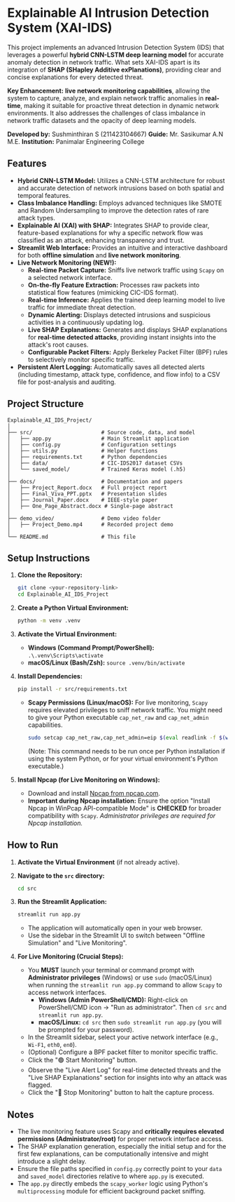# Explainable AI Intrusion Detection System (XAI-IDS)

This project implements an advanced Intrusion Detection System (IDS) that leverages a powerful **hybrid CNN-LSTM deep learning model** for accurate anomaly detection in network traffic. What sets XAI-IDS apart is its integration of **SHAP (SHapley Additive exPlanations)**, providing clear and concise explanations for every detected threat.

**Key Enhancement:** **live network monitoring capabilities**, allowing the system to capture, analyze, and explain network traffic anomalies in **real-time**, making it suitable for proactive threat detection in dynamic network environments. It also addresses the challenges of class imbalance in network traffic datasets and the opacity of deep learning models.

**Developed by:** Sushminthiran S (211423104667)
**Guide:** Mr. Sasikumar A.N M.E.
**Institution:** Panimalar Engineering College

## Features

* **Hybrid CNN-LSTM Model:** Utilizes a CNN-LSTM architecture for robust and accurate detection of network intrusions based on both spatial and temporal features.
* **Class Imbalance Handling:** Employs advanced techniques like SMOTE and Random Undersampling to improve the detection rates of rare attack types.
* **Explainable AI (XAI) with SHAP:** Integrates SHAP to provide clear, feature-based explanations for why a specific network flow was classified as an attack, enhancing transparency and trust.
* **Streamlit Web Interface:** Provides an intuitive and interactive dashboard for both **offline simulation** and **live network monitoring**.
* **Live Network Monitoring (NEW!):**
    * **Real-time Packet Capture:** Sniffs live network traffic using `Scapy` on a selected network interface.
    * **On-the-fly Feature Extraction:** Processes raw packets into statistical flow features (mimicking CIC-IDS format).
    * **Real-time Inference:** Applies the trained deep learning model to live traffic for immediate threat detection.
    * **Dynamic Alerting:** Displays detected intrusions and suspicious activities in a continuously updating log.
    * **Live SHAP Explanations:** Generates and displays SHAP explanations for **real-time detected attacks**, providing instant insights into the attack's root causes.
    * **Configurable Packet Filters:** Apply Berkeley Packet Filter (BPF) rules to selectively monitor specific traffic.
* **Persistent Alert Logging:** Automatically saves all detected alerts (including timestamp, attack type, confidence, and flow info) to a CSV file for post-analysis and auditing.

## Project Structure

```
Explainable_AI_IDS_Project/
│
├── src/                      # Source code, data, and model
│   ├── app.py                # Main Streamlit application
│   ├── config.py             # Configuration settings
│   ├── utils.py              # Helper functions
│   ├── requirements.txt      # Python dependencies
│   ├── data/                 # CIC-IDS2017 dataset CSVs
│   └── saved_model/          # Trained Keras model (.h5)
│
├── docs/                     # Documentation and papers
│   ├── Project_Report.docx   # Full project report
│   ├── Final_Viva_PPT.pptx   # Presentation slides
│   ├── Journal_Paper.docx    # IEEE-style paper
│   ├── One_Page_Abstract.docx # Single-page abstract
│
├── demo_video/               # Demo video folder
│   ├── Project_Demo.mp4      # Recorded project demo
│
└── README.md                 # This file
```

## Setup Instructions

1.  **Clone the Repository:**
    ```bash
    git clone <your-repository-link>
    cd Explainable_AI_IDS_Project
    ```

2.  **Create a Python Virtual Environment:**
    ```bash
    python -m venv .venv
    ```

3.  **Activate the Virtual Environment:**
    * **Windows (Command Prompt/PowerShell):** `.\.venv\Scripts\activate`
    * **macOS/Linux (Bash/Zsh):** `source .venv/bin/activate`

4.  **Install Dependencies:**
    ```bash
    pip install -r src/requirements.txt
    ```
    * **Scapy Permissions (Linux/macOS):** For live monitoring, `Scapy` requires elevated privileges to sniff network traffic. You might need to give your Python executable `cap_net_raw` and `cap_net_admin` capabilities.
        ```bash
        sudo setcap cap_net_raw,cap_net_admin=eip $(eval readlink -f $(which python))
        ```
        (Note: This command needs to be run once per Python installation if using the system Python, or for your virtual environment's Python executable.)

5.  **Install Npcap (for Live Monitoring on Windows):**
    * Download and install [Npcap from npcap.com](https://npcap.com/).
    * **Important during Npcap installation:** Ensure the option "Install Npcap in WinPcap API-compatible Mode" is **CHECKED** for broader compatibility with `Scapy`. *Administrator privileges are required for Npcap installation.*

## How to Run

1.  **Activate the Virtual Environment** (if not already active).

2.  **Navigate to the `src` directory:**
    ```bash
    cd src
    ```

3.  **Run the Streamlit Application:**
    ```bash
    streamlit run app.py
    ```
    * The application will automatically open in your web browser.
    * Use the sidebar in the Streamlit UI to switch between "Offline Simulation" and "Live Monitoring".

4.  **For Live Monitoring (Crucial Steps):**
    * You **MUST** launch your terminal or command prompt with **Administrator privileges** (Windows) or use `sudo` (macOS/Linux) when running the `streamlit run app.py` command to allow `Scapy` to access network interfaces.
        * **Windows (Admin PowerShell/CMD):** Right-click on PowerShell/CMD icon -> "Run as administrator". Then `cd src` and `streamlit run app.py`.
        * **macOS/Linux:** `cd src` then `sudo streamlit run app.py` (you will be prompted for your password).
    * In the Streamlit sidebar, select your active network interface (e.g., `Wi-F1`, `eth0`, `en0`).
    * (Optional) Configure a BPF packet filter to monitor specific traffic.
    * Click the "🟢 Start Monitoring" button.
    * Observe the "Live Alert Log" for real-time detected threats and the "Live SHAP Explanations" section for insights into why an attack was flagged.
    * Click the "🔴 Stop Monitoring" button to halt the capture process.

## Notes

* The live monitoring feature uses Scapy and **critically requires elevated permissions (Administrator/root)** for proper network interface access.
* The SHAP explanation generation, especially the initial setup and for the first few explanations, can be computationally intensive and might introduce a slight delay.
* Ensure the file paths specified in `config.py` correctly point to your `data` and `saved_model` directories relative to where `app.py` is executed.
* The `app.py` directly embeds the `scapy_worker` logic using Python's `multiprocessing` module for efficient background packet sniffing.